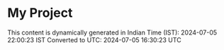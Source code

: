 # My Project

This content is dynamically generated in Indian Time (IST): 2024-07-05 22:00:23 IST
Converted to UTC: 2024-07-05 16:30:23 UTC
